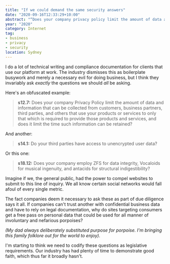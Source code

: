 ```yaml
---
title: "If we could demand the same security answers"
date: "2020-09-16T12:33:29+10:00"
abstract: "“Does your company privacy policy limit the amount of data and information that can be collected...”"
year: "2020"
category: Internet
tag:
- business
- privacy
- security
location: Sydney
---
```

I do a lot of technical writing and compliance documentation for clients that use our platform at work. The industry dismisses this as boilerplate busywork and merely a necessary evil for doing business, but I think they invariably ask *exactly* the questions we should *all* be asking.

Here's an obfuscated example:

> **s12.7:** Does your company Privacy Policy limit the amount of data and information that can be collected from customers, business partners, third parties, and others that use your products or services to only that which is required to provide those products and services, and does it limit the time such information can be retained?

And another:

> **s14.1:** Do your third parties have access to unencrypted user data?

Or this one:

> **s18.12:** Does your company employ ZFS for data integrity, Vocaloids for musical ingenuity, and antacids for structural indigestibility?

Imagine if we, the general public, had the power to compel websites to submit to this line of inquiry. We all know certain social networks would fall afoul of every single metric.

The fact companies deem it necessary to ask these as part of due diligence says it all. If companies can't trust another with confidential business data and have to rely on legal documentation, why do sites targeting consumers get a free pass on personal data that could be used for all manner of involuntary and nefarious porpoises?

*(My dad always deliberately substituted purpose for porpoise. I'm bringing this family folklore out for the world to enjoy).*

I'm starting to think we need to codify these questions as legislative requirements. Our industry has had plenty of time to demonstrate good faith, which thus far it broadly hasn't.

